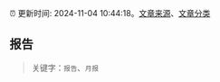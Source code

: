 :alarm_clock: 更新时间: 2024-11-04 10:44:18。[文章来源](/README.md)、[文章分类](/TAGS.md)

## 报告


> 关键字：`报告`、`月报`



